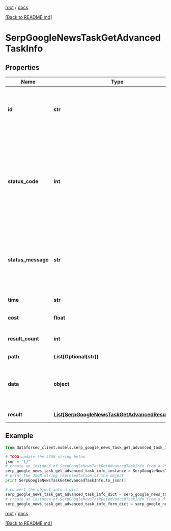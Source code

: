 [root](./../ "root") / [docs](./ "docs")

[[Back to README.md]](./../README.md "[Back to README.md]")

# SerpGoogleNewsTaskGetAdvancedTaskInfo

## Properties

Name | Type | Description | Notes
------------ | ------------- | ------------- | -------------
**id** | **str** | task identifier unique task identifier in our system in the UUID format | [optional]
**status_code** | **int** | status code of the task generated by DataForSEO, can be within the following range: 10000-60000 you can find the full list of the response codes here | [optional]
**status_message** | **str** | informational message of the task you can find the full list of general informational messages here | [optional]
**time** | **str** | execution time, seconds | [optional]
**cost** | **float** | total tasks cost, USD | [optional]
**result_count** | **int** | number of elements in the result array | [optional]
**path** | **List[Optional[str]]** | URL path | [optional]
**data** | **object** | contains the same parameters that you specified in the POST request | [optional]
**result** | [**List[SerpGoogleNewsTaskGetAdvancedResultInfo]**](SerpGoogleNewsTaskGetAdvancedResultInfo.md) | array of results | [optional]

## Example

```python
from dataforseo_client.models.serp_google_news_task_get_advanced_task_info import SerpGoogleNewsTaskGetAdvancedTaskInfo

# TODO update the JSON string below
json = "{}"
# create an instance of SerpGoogleNewsTaskGetAdvancedTaskInfo from a JSON string
serp_google_news_task_get_advanced_task_info_instance = SerpGoogleNewsTaskGetAdvancedTaskInfo.from_json(json)
# print the JSON string representation of the object
print SerpGoogleNewsTaskGetAdvancedTaskInfo.to_json()

# convert the object into a dict
serp_google_news_task_get_advanced_task_info_dict = serp_google_news_task_get_advanced_task_info_instance.to_dict()
# create an instance of SerpGoogleNewsTaskGetAdvancedTaskInfo from a dict
serp_google_news_task_get_advanced_task_info_form_dict = serp_google_news_task_get_advanced_task_info.from_dict(serp_google_news_task_get_advanced_task_info_dict)
```

  

[root](./../ "root") / [docs](./ "docs")

[[Back to README.md]](./../README.md "[Back to README.md]")